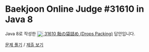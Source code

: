 # Baekjoon Online Judge #31610 in Java 8
Java 8로 작성한 [<img src="https://static.solved.ac/tier_small/1.svg" height="20" align="center">
31610 飴の袋詰め (Drops Packing)](https://www.acmicpc.net/problem/31610) 답안입니다.

[문제 풀기](https://www.acmicpc.net/problem/31610) /
[제출 보기](https://www.acmicpc.net/source/87224625)
